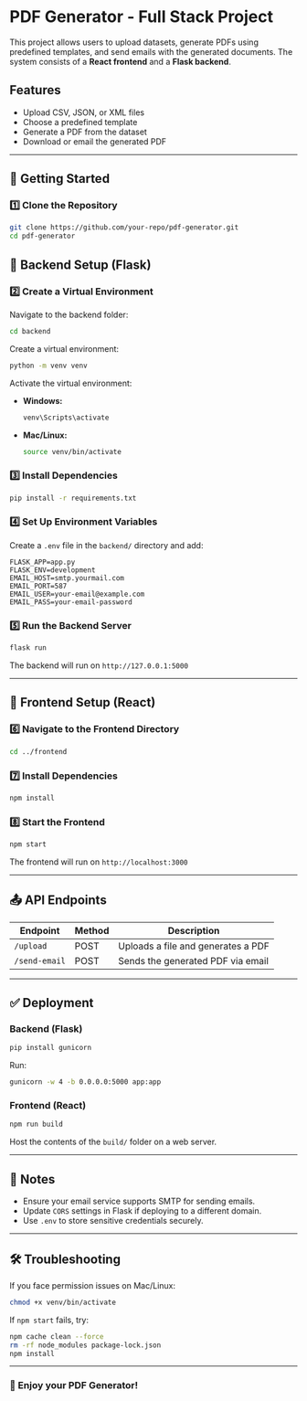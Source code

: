 # PDF Generator - Full Stack Project

This project allows users to upload datasets, generate PDFs using predefined templates, and send emails with the generated documents. The system consists of a **React frontend** and a **Flask backend**.

## Features
- Upload CSV, JSON, or XML files
- Choose a predefined template
- Generate a PDF from the dataset
- Download or email the generated PDF

---

## 🚀 Getting Started
### 1️⃣ Clone the Repository
```sh
git clone https://github.com/your-repo/pdf-generator.git
cd pdf-generator
```

## 🔧 Backend Setup (Flask)
### 2️⃣ Create a Virtual Environment
Navigate to the backend folder:
```sh
cd backend
```
Create a virtual environment:
```sh
python -m venv venv
```
Activate the virtual environment:
- **Windows:**
  ```sh
  venv\Scripts\activate
  ```
- **Mac/Linux:**
  ```sh
  source venv/bin/activate
  ```

### 3️⃣ Install Dependencies
```sh
pip install -r requirements.txt
```

### 4️⃣ Set Up Environment Variables
Create a `.env` file in the `backend/` directory and add:
```
FLASK_APP=app.py
FLASK_ENV=development
EMAIL_HOST=smtp.yourmail.com
EMAIL_PORT=587
EMAIL_USER=your-email@example.com
EMAIL_PASS=your-email-password
```

### 5️⃣ Run the Backend Server
```sh
flask run
```
The backend will run on `http://127.0.0.1:5000`

---

## 🎨 Frontend Setup (React)
### 6️⃣ Navigate to the Frontend Directory
```sh
cd ../frontend
```

### 7️⃣ Install Dependencies
```sh
npm install
```

### 8️⃣ Start the Frontend
```sh
npm start
```
The frontend will run on `http://localhost:3000`

---

## 📤 API Endpoints
| Endpoint                | Method | Description |
|-------------------------|--------|-------------|
| `/upload`              | POST   | Uploads a file and generates a PDF |
| `/send-email`          | POST   | Sends the generated PDF via email |

---

## ✅ Deployment
### Backend (Flask)
```sh
pip install gunicorn
```
Run:
```sh
gunicorn -w 4 -b 0.0.0.0:5000 app:app
```

### Frontend (React)
```sh
npm run build
```
Host the contents of the `build/` folder on a web server.

---

## 📌 Notes
- Ensure your email service supports SMTP for sending emails.
- Update `CORS` settings in Flask if deploying to a different domain.
- Use `.env` to store sensitive credentials securely.

---

## 🛠 Troubleshooting
If you face permission issues on Mac/Linux:
```sh
chmod +x venv/bin/activate
```
If `npm start` fails, try:
```sh
npm cache clean --force
rm -rf node_modules package-lock.json
npm install
```

---

### 🎉 Enjoy your PDF Generator!

